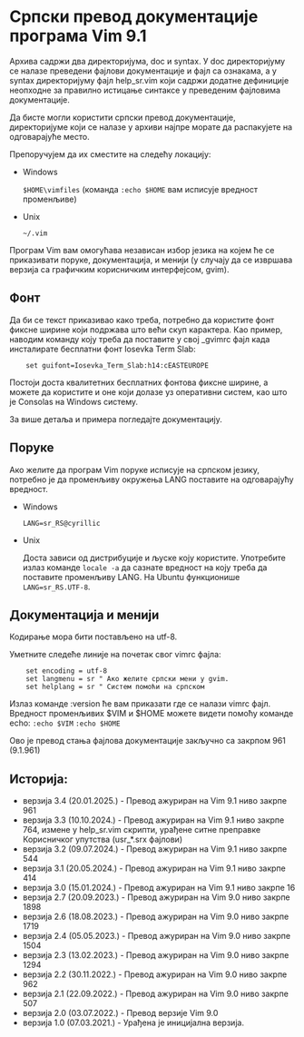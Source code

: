 # Српски превод документације<br/>програма Vim 9.1

Архива садржи два директоријума, doc и syntax. У doc директоријуму се налазе
преведени фајлови документације и фајл са ознакама, а у syntax директоријуму
фајл help_sr.vim који садржи додатне дефиниције неопходне за правилно истицање
синтаксе у преведеним фајловима документације.

Да бисте могли користити српски превод документације, директоријуме који се
налазе у архиви најпре морате да распакујете на одговарајуће место.

Препоручујем да их сместите на следећу локацију:

- Windows

  `$HOME\vimfiles` (команда `:echo $HOME` вам исписује вредност променљиве)

- Unix

  `~/.vim`

Програм Vim вам омогућава независан избор језика на којем ће се приказивати
поруке, документација, и менији (у случају да се извршава верзија са графичким
корисничким интерфејсом, gvim).

## Фонт

Да би се текст приказивао како треба, потребно да користите фонт фиксне ширине
који подржава што већи скуп карактера. Као пример, наводим команду коју треба
да поставите у свој _gvimrc фајл када инсталирате бесплатни фонт Iosevka Term
Slab:

```vim
	set guifont=Iosevka_Term_Slab:h14:cEASTEUROPE
```

Постоји доста квалитетних бесплатних фонтова фиксне ширине, а можете да
користите и оне који долазе уз оперативни систем, као што је Consolas на
Windows систему.

За више детаља и примера погледајте документацију.

## Поруке

Ако желите да програм Vim поруке исписује на српском језику, потребно је да
променљиву окружења LANG поставите на одговарајућу вредност.

- Windows

	`LANG=sr_RS@cyrillic`

- Unix
	
  Доста зависи од дистрибуције и љуске коју користите. Употребите излаз
	команде `locale -a` да сазнате вредност на коју треба да поставите
	променљиву LANG. На Ubuntu функционише `LANG=sr_RS.UTF-8`.

## Документација и менији

Кодирање мора бити постављено на utf-8.

Уметните следеће линије на почетак свог vimrc фајла:

```vim
	set encoding = utf-8
	set langmenu = sr " Ако желите српски мени у gvim.
	set helplang = sr " Систем помоћи на српском
```

Излаз команде :version ће вам приказати где се налази vimrc фајл. Вредност
променљивих $VIM и $HOME можете видети помоћу команде echo:
`:echo $VIM`
`:echo $HOME`

Ово је превод стања фајлова документације закључно са закрпом 961 (9.1.961)

## Историја:

- верзија 3.4 (20.01.2025.) - Превод ажуриран на Vim 9.1 ниво закрпе 961
- верзија 3.3 (10.10.2024.) - Превод ажуриран на Vim 9.1 ниво закрпе 764, измене
у help_sr.vim скрипти, урађене ситне преправке Корисничког упутства (usr_*.srx
фајлови)
- верзија 3.2 (09.07.2024.) - Превод ажуриран на Vim 9.1 ниво закрпе 544
- верзија 3.1 (20.05.2024.) - Превод ажуриран на Vim 9.1 ниво закрпе 414
- верзија 3.0 (15.01.2024.) - Превод ажуриран на Vim 9.1 ниво закрпе 16
- верзија 2.7 (20.09.2023.) - Превод ажуриран на Vim 9.0 ниво закрпе 1898
- верзија 2.6 (18.08.2023.) - Превод ажуриран на Vim 9.0 ниво закрпе 1719
- верзија 2.4 (05.05.2023.) - Превод ажуриран на Vim 9.0 ниво закрпе 1504
- верзија 2.3 (13.02.2023.) - Превод ажуриран на Vim 9.0 ниво закрпе 1294
- верзија 2.2 (30.11.2022.) - Превод ажуриран на Vim 9.0 ниво закрпе 962
- верзија 2.1 (22.09.2022.) - Превод ажуриран на Vim 9.0 ниво закрпе 507
- верзија 2.0 (03.07.2022.) - Превод верзије Vim 9.0
- верзија 1.0 (07.03.2021.) - Урађена је иницијална верзија.
